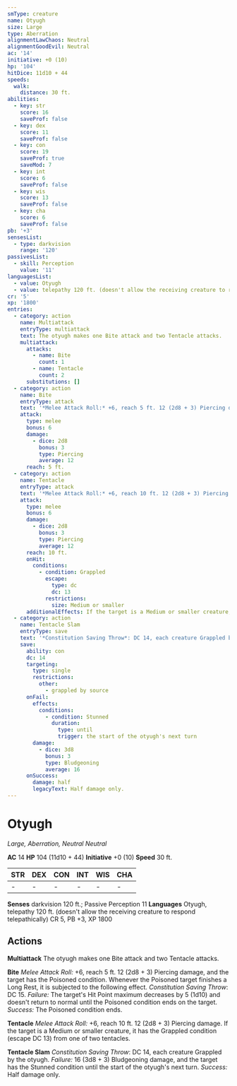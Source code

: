```yaml
---
smType: creature
name: Otyugh
size: Large
type: Aberration
alignmentLawChaos: Neutral
alignmentGoodEvil: Neutral
ac: '14'
initiative: +0 (10)
hp: '104'
hitDice: 11d10 + 44
speeds:
  walk:
    distance: 30 ft.
abilities:
  - key: str
    score: 16
    saveProf: false
  - key: dex
    score: 11
    saveProf: false
  - key: con
    score: 19
    saveProf: true
    saveMod: 7
  - key: int
    score: 6
    saveProf: false
  - key: wis
    score: 13
    saveProf: false
  - key: cha
    score: 6
    saveProf: false
pb: '+3'
sensesList:
  - type: darkvision
    range: '120'
passivesList:
  - skill: Perception
    value: '11'
languagesList:
  - value: Otyugh
  - value: telepathy 120 ft. (doesn't allow the receiving creature to respond telepathically)
cr: '5'
xp: '1800'
entries:
  - category: action
    name: Multiattack
    entryType: multiattack
    text: The otyugh makes one Bite attack and two Tentacle attacks.
    multiattack:
      attacks:
        - name: Bite
          count: 1
        - name: Tentacle
          count: 2
      substitutions: []
  - category: action
    name: Bite
    entryType: attack
    text: '*Melee Attack Roll:* +6, reach 5 ft. 12 (2d8 + 3) Piercing damage, and the target has the Poisoned condition. Whenever the Poisoned target finishes a Long Rest, it is subjected to the following effect. *Constitution Saving Throw*: DC 15. *Failure:*  The target''s Hit Point maximum decreases by 5 (1d10) and doesn''t return to normal until the Poisoned condition ends on the target. *Success:*  The Poisoned condition ends.'
    attack:
      type: melee
      bonus: 6
      damage:
        - dice: 2d8
          bonus: 3
          type: Piercing
          average: 12
      reach: 5 ft.
  - category: action
    name: Tentacle
    entryType: attack
    text: '*Melee Attack Roll:* +6, reach 10 ft. 12 (2d8 + 3) Piercing damage. If the target is a Medium or smaller creature, it has the Grappled condition (escape DC 13) from one of two tentacles.'
    attack:
      type: melee
      bonus: 6
      damage:
        - dice: 2d8
          bonus: 3
          type: Piercing
          average: 12
      reach: 10 ft.
      onHit:
        conditions:
          - condition: Grappled
            escape:
              type: dc
              dc: 13
            restrictions:
              size: Medium or smaller
      additionalEffects: If the target is a Medium or smaller creature, it has the Grappled condition (escape DC 13) from one of two tentacles.
  - category: action
    name: Tentacle Slam
    entryType: save
    text: '*Constitution Saving Throw*: DC 14, each creature Grappled by the otyugh. *Failure:*  16 (3d8 + 3) Bludgeoning damage, and the target has the Stunned condition until the start of the otyugh''s next turn. *Success:*  Half damage only.'
    save:
      ability: con
      dc: 14
      targeting:
        type: single
        restrictions:
          other:
            - grappled by source
      onFail:
        effects:
          conditions:
            - condition: Stunned
              duration:
                type: until
                trigger: the start of the otyugh's next turn
        damage:
          - dice: 3d8
            bonus: 3
            type: Bludgeoning
            average: 16
      onSuccess:
        damage: half
        legacyText: Half damage only.
---
```


# Otyugh
*Large, Aberration, Neutral Neutral*

**AC** 14
**HP** 104 (11d10 + 44)
**Initiative** +0 (10)
**Speed** 30 ft.

| STR | DEX | CON | INT | WIS | CHA |
| --- | --- | --- | --- | --- | --- |
| - | - | - | - | - | - |

**Senses** darkvision 120 ft.; Passive Perception 11
**Languages** Otyugh, telepathy 120 ft. (doesn't allow the receiving creature to respond telepathically)
CR 5, PB +3, XP 1800

## Actions

**Multiattack**
The otyugh makes one Bite attack and two Tentacle attacks.

**Bite**
*Melee Attack Roll:* +6, reach 5 ft. 12 (2d8 + 3) Piercing damage, and the target has the Poisoned condition. Whenever the Poisoned target finishes a Long Rest, it is subjected to the following effect. *Constitution Saving Throw*: DC 15. *Failure:*  The target's Hit Point maximum decreases by 5 (1d10) and doesn't return to normal until the Poisoned condition ends on the target. *Success:*  The Poisoned condition ends.

**Tentacle**
*Melee Attack Roll:* +6, reach 10 ft. 12 (2d8 + 3) Piercing damage. If the target is a Medium or smaller creature, it has the Grappled condition (escape DC 13) from one of two tentacles.

**Tentacle Slam**
*Constitution Saving Throw*: DC 14, each creature Grappled by the otyugh. *Failure:*  16 (3d8 + 3) Bludgeoning damage, and the target has the Stunned condition until the start of the otyugh's next turn. *Success:*  Half damage only.
